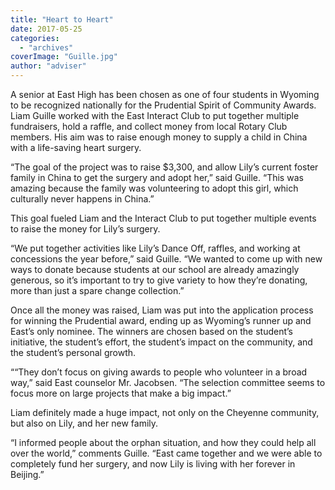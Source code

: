 ```yaml
---
title: "Heart to Heart"
date: 2017-05-25
categories: 
  - "archives"
coverImage: "Guille.jpg"
author: "adviser"
---
```


A senior at East High has been chosen as one of four students in Wyoming to be recognized nationally for the Prudential Spirit of Community Awards. Liam Guille worked with the East Interact Club to put together multiple fundraisers, hold a raffle, and collect money from local Rotary Club members. His aim was to raise enough money to supply a child in China with a life-saving heart surgery.

“The goal of the project was to raise $3,300, and allow Lily’s current foster family in China to get the surgery and adopt her,” said Guille. “This was amazing because the family was volunteering to adopt this girl, which culturally never happens in China.”

This goal fueled Liam and the Interact Club to put together multiple events to raise the money for Lily’s surgery.

“We put together activities like Lily’s Dance Off, raffles, and working at concessions the year before,” said Guille. “We wanted to come up with new ways to donate because students at our school are already amazingly generous, so it’s important to try to give variety to how they’re donating, more than just a spare change collection.”

Once all the money was raised, Liam was put into the application process for winning the Prudential award, ending up as Wyoming’s runner up and East’s only nominee. The winners are chosen based on the student’s initiative, the student’s effort, the student’s impact on the community, and the student’s personal growth.

““They don’t focus on giving awards to people who volunteer in a broad way,” said East counselor Mr. Jacobsen. “The selection committee seems to focus more on large projects that make a big impact.”

Liam definitely made a huge impact, not only on the Cheyenne community, but also on Lily, and her new family.

“I informed people about the orphan situation, and how they could help all over the world,” comments Guille. “East came together and we were able to completely fund her surgery, and now Lily is living with her forever in Beijing.”
